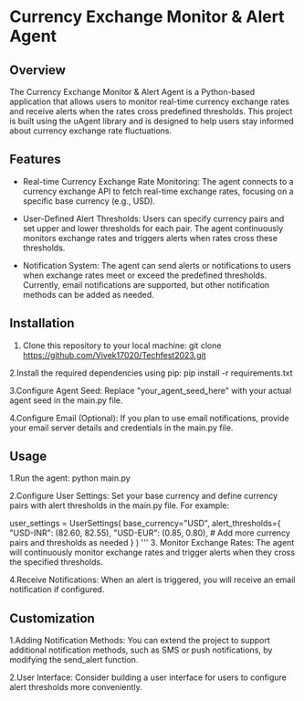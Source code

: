 # Currency Exchange Monitor & Alert Agent

## Overview

The Currency Exchange Monitor & Alert Agent is a Python-based application that allows users to monitor real-time currency exchange rates and receive alerts when the rates cross predefined thresholds. This project is built using the uAgent library and is designed to help users stay informed about currency exchange rate fluctuations.

## Features

- Real-time Currency Exchange Rate Monitoring: The agent connects to a currency exchange API to fetch real-time exchange rates, focusing on a specific base currency (e.g., USD).

- User-Defined Alert Thresholds: Users can specify currency pairs and set upper and lower thresholds for each pair. The agent continuously monitors exchange rates and triggers alerts when rates cross these thresholds.

- Notification System: The agent can send alerts or notifications to users when exchange rates meet or exceed the predefined thresholds. Currently, email notifications are supported, but other notification methods can be added as needed.

## Installation

1. Clone this repository to your local machine: git clone https://github.com/Vivek17020/Techfest2023.git

2.Install the required dependencies using pip:
pip install -r requirements.txt

3.Configure Agent Seed: Replace "your_agent_seed_here" with your actual agent seed in the main.py file.

4.Configure Email (Optional): If you plan to use email notifications, provide your email server details and credentials in the main.py file.

## Usage

1.Run the agent:
python main.py

2.Configure User Settings: Set your base currency and define currency pairs with alert thresholds in the main.py file. For example:

user_settings = UserSettings(
    base_currency="USD",
    alert_thresholds={
        "USD-INR": (82.60, 82.55),
        "USD-EUR": (0.85, 0.80),
        # Add more currency pairs and thresholds as needed
    }
)
'''
3. Monitor Exchange Rates: The agent will continuously monitor exchange rates and trigger alerts when they cross the specified thresholds.

4.Receive Notifications: When an alert is triggered, you will receive an email notification if configured.

## Customization
1.Adding Notification Methods: You can extend the project to support additional notification methods, such as SMS or push notifications, by modifying the send_alert function.

2.User Interface: Consider building a user interface for users to configure alert thresholds more conveniently.
